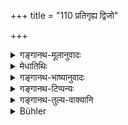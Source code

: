 +++
title = "110 प्रतिगृह्य द्विजो"

+++

<details><summary>गङ्गानथ-मूलानुवादः</summary>

After having accepted invitation to a unitary funeral rite, the learned Brāhmaṇa shall not recite the Veda for three days; as also during the impurity of the king and also of Rāhu.—(110)
</details>

<details><summary>मेधातिथिः</summary>

एक उद्दिश्यते यस्मिंस् तद् **एकोद्दिष्टं** नवश्राद्धम् । तत्र **निकेतनं** निमन्त्रणं **प्रतिगृह्य** अङ्गीकृत्य **त्र्यहम्** अनध्याय आमन्त्रणात् प्रभृति । एवं **राजा** चन्द्रमाः, तस्य **सूतकम्,** **राहुं** प्रत्यमृतस्रवणम् । **च**शब्दात् सूर्यस्य च । 

- अथ वा जनपदेश्वरस्य **राज्ञः** सूतकं पुत्रजन्मोत्सवः । **राहोः** सूतकं चन्द्रसूर्ययोर् उपरागः, ग्रहणम् इति प्रसिद्धम् ॥ ४.११० ॥
</details>

<details><summary>गङ्गानथ-भाष्यानुवादः</summary>

The ‘Unitary Rite’ is that which is offered to a single ancestor;
*i.e*., the fresh funeral rite (that which is performed after
death);—having ‘*accepted*’—agreed to—‘*invitation*’ at that rite, it becomes an occasion unfit for study, for three days, counting from the day of the invitation.

Similarly, when ‘*of the King*’—*i.e*., of the Moon—there is ‘*impurity*,’ *i.e*., pouring of nectar towards Rāhu. ‘*Also*’ in this case, is meant to include the *Sun* also.

Or, the ‘*impurity of the King*’ may mean the rejoicings accompaying the birth of a son to the *King*, the ruler of men; and the ‘*impurity of the Rāhu*,’ for the eclipses of the Sun and the Moon, known as ‘*grahaṇa*,’ ‘catching.’—(110)
</details>

<details><summary>गङ्गानथ-टिप्पन्यः</summary>

‘*Ekoddiṣṭa*’—Burnell was right in rendering this as ‘to one ancestor,’ and Hopkins is *not* right in changing it into ‘to one recently deceased.’ As a matter of fact ‘*Ekoddiṣṭa*’ is the name applied to the
*Śrāddha* to a *single* person,—as distinguished from the *Pāravaṇa*
which is offered to *six* ancestors,—whether he has died long ago or only recently.

This verse is quoted in *Aparārka* (p. 190), which explains ‘*Ketanam*’ as ‘invitation’,—at this, and on an eclipse, either one day or three days should be unfit for study,—‘*Rāhusūtaka*’ meaning ‘the sign of Rāhu;’—in the *Dānakriyākaumudī* (p. 99), as forbidding study for three days from the day of invitation;—in *Gadādharapaddhati* (Kāla, p. 195), which adds the same note and explains ‘*Ketana*’ as ‘invitation’;—in
*Prāyaścittaviveka*, (p. 407), which explains ‘*Ketana*’ as
‘invitation,’ and ‘*pratigraha*’ as ‘the acceptance of a gift made by the donor for gaining spiritual merit’;—in *Saṃskāramayūkha* (p. 58), which has the following notes:—Some people say that it is not right that in the case of the Śrāddha on death, the invited should desist from study only till the food eaten has become digested, and in that of subsequent *Ekoddiṣṭas* it should be for three days; and they hold that the former is meant for cases of *unintentional* eating and the latter for those of *intentional* eating;—the writer himself holds the view that the ‘three days’ are meant for cases of *first* Śrāddha also;’—in
*Puruṣārthacintāmaṇi* (p. 442);—in *Smṛticandrikā* (Saṃskāra, p.
153).—in *Mitākṣarā* (on 1.146) to the effect that an invitation to an Ekoddiṣṭa means the omission of study for three days;—in *Hemādri* (Kāla, p. 756);—and in *Śuddhikaumudī* (p. 171).
</details>

<details><summary>गङ्गानथ-तुल्य-वाक्यानि</summary>

*Gautama* (16.22, 32).—‘When there is thunder out of season, or
earthquake or eclipse or meteor-showers;—or the death of the king.’

*Āpastamba Dharmasūtra* (1.11.20).—‘During a lunar or solar eclipse,
when there is earthquake, or meteor-shower or fire-portent,—it is unfit time for the studying of all sciences.’

*Vaśiṣṭha* (13.7).—‘Fruits, water, sesamum, articles of food, and other
things connected with Śrāddhas,—on accepting the gift of these, it is unfit for study; Brāhmaṇas having been declared to have their hands for their mouths.’

*Gobhila* (3.3.25).—‘When one’s own king (is dead).’
</details>

<details><summary>Bühler</summary>

110	A learned Brahmana shall not recite the Veda during three days, when he has accepted an invitation to a (funeral rite) in honour of one ancestor (ekoddishta), or when the king has become impure through a birth or death in his family (sutaka), or when Rahu by an eclipse makes the moon impure.
</details>
